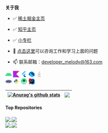 **关于我**

- ✅ [稀土掘金主页](https://juejin.cn/user/8451824316670/posts)

- ✅ [知乎主页](https://www.zhihu.com/people/qiang-fu-5-67/posts)

- ✅ [小专栏](https://xiaozhuanlan.com/u/halifax)

- 💬 [点击这里](https://github.com/TheMelody/TheMelody/issues)可以咨询工作和学习上面的问题

- 📫 联系邮箱：developer_melody@163.com

<code><img height="20" alt="android" src="https://raw.githubusercontent.com/github/explore/80688e429a7d4ef2fca1e82350fe8e3517d3494d/topics/android/android.png"></code>
<code><img height="20" alt="kotlin" src="https://raw.githubusercontent.com/github/explore/80688e429a7d4ef2fca1e82350fe8e3517d3494d/topics/kotlin/kotlin.png"></code>
<code><img height="20" alt="flutter" src="https://raw.githubusercontent.com/github/explore/80688e429a7d4ef2fca1e82350fe8e3517d3494d/topics/flutter/flutter.png"></code>
<code><img height="20" alt="dart" src="https://raw.githubusercontent.com/github/explore/main/topics/dart/dart.png"></code>
<code><img height="20" alt="java" src="https://raw.githubusercontent.com/github/explore/80688e429a7d4ef2fca1e82350fe8e3517d3494d/topics/java/java.png"></code>    
<code><img height="20" alt="php" src="https://raw.githubusercontent.com/github/explore/80688e429a7d4ef2fca1e82350fe8e3517d3494d/topics/php/php.png"></code> 
<code><img height="20" alt="python" src="https://raw.githubusercontent.com/github/explore/80688e429a7d4ef2fca1e82350fe8e3517d3494d/topics/python/python.png"></code> 
<code><img height="20" alt="androidStudio" src="https://raw.githubusercontent.com/github/explore/main/topics/android-studio/android-studio.png"></code> 
<code><img height="20" alt="intellij-idea" src="https://raw.githubusercontent.com/github/explore/main/topics/intellij-idea/intellij-idea.png"></code> 


| <a href="https://github.com/TheMelody/github-readme-stats"><img align="center" src="https://github-readme-stats.vercel.app/api?username=TheMelody&show_icons=true&include_all_commits=true&theme=buefy&hide_border=true" alt="Anurag's github stats" /></a> | <a href="https://github.com/TheMelody/github-readme-stats"><img align="center" src="https://github-readme-stats.vercel.app/api/top-langs/?username=TheMelody&layout=compact&theme=buefy&hide_border=true" /></a> |
| ------------- | ------------- |


 
#### Top Repositories


<a href="https://github.com/TheMelody/ComposeCameraxOpenGL">
  <img align="center" src="https://github-readme-stats.vercel.app/api/pin/?username=TheMelody&repo=ComposeCameraxOpenGL&theme=buefy" />
</a>
<a href="https://github.com/TheMelody/LotteryTrend">
  <img align="center" src="https://github-readme-stats.vercel.app/api/pin/?username=TheMelody&repo=LotteryTrend&theme=buefy" />
</a>

<br />

<a href="https://github.com/TheMelody/ComposeIOSSwitchButton">
  <img align="center" src="https://github-readme-stats.vercel.app/api/pin/?username=TheMelody&repo=ComposeIOSSwitchButton&theme=buefy" />
</a>
<a href="https://github.com/TheMelody/FlutterRatingbar">
  <img align="center" src="https://github-readme-stats.vercel.app/api/pin/?username=TheMelody&repo=FlutterRatingbar&theme=buefy" />
</a>

<br />

